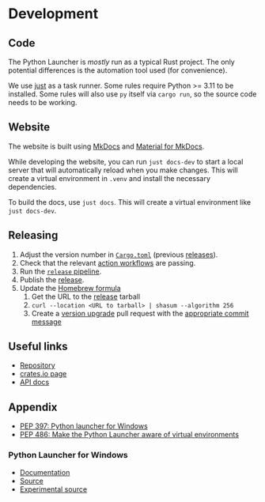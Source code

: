 # Development

## Code

The Python Launcher is _mostly_ run as a typical Rust project. The only
potential differences is the automation tool used (for convenience).


We use [just](https://github.com/casey/just) as a task runner. Some rules require Python >= 3.11 to be installed. Some rules will also use `py` itself via `cargo run`, so the source code needs to be working.

## Website

The website is built using [MkDocs](https://www.mkdocs.org/) and [Material for MkDocs](https://squidfunk.github.io/mkdocs-material/).

While developing the website, you can run `just docs-dev` to start a local server that will automatically reload when you make changes. This will create a virtual environment in `.venv` and install the necessary dependencies.

To build the docs, use `just docs`. This will create a virtual environment like `just docs-dev`.

## Releasing

1. Adjust the version number in [`Cargo.toml`](https://github.com/brettcannon/python-launcher/blob/main/Cargo.toml) (previous [releases](https://github.com/brettcannon/python-launcher/releases)).
1. Check that the relevant [action workflows](https://github.com/brettcannon/python-launcher/actions) are passing.
1. Run the [`release` pipeline](https://github.com/brettcannon/python-launcher/actions/workflows/release.yml).
1. Publish the [release](https://github.com/brettcannon/python-launcher/releases).
1. Update the
   [Homebrew formula](https://github.com/Homebrew/homebrew-core/blob/master/Formula/python-launcher.rb)
   1. Get the URL to the
      [release](https://github.com/brettcannon/python-launcher/releases) tarball
   1. `curl --location <URL to tarball> | shasum --algorithm 256`
   1. Create a
      [version upgrade](https://github.com/Homebrew/homebrew-core/blob/master/CONTRIBUTING.md#to-submit-a-version-upgrade-for-the-foo-formula) pull request with the [appropriate commit message](https://docs.brew.sh/Formula-Cookbook#commit)

## Useful links

- [Repository](https://github.com/brettcannon/mousebender/)
- [crates.io page](https://crates.io/crates/python-launcher)
- [API docs](https://docs.rs/python-launcher/)

## Appendix

- [PEP 397: Python launcher for Windows](https://www.python.org/dev/peps/pep-0397/)
- [PEP 486: Make the Python Launcher aware of virtual environments](https://www.python.org/dev/peps/pep-0486/)

### Python Launcher for Windows

- [Documentation](https://docs.python.org/3/using/windows.html#launcher)
- [Source](https://github.com/python/cpython/blob/master/PC/launcher.c)
- [Experimental source](https://github.com/python/cpython/blob/main/PC/launcher2.c)
